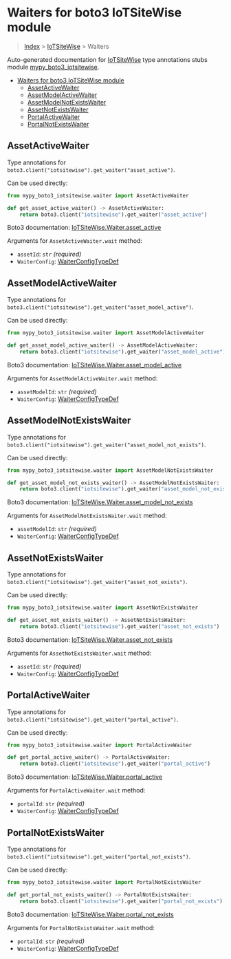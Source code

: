 # Waiters for boto3 IoTSiteWise module

> [Index](..) > [IoTSiteWise](.) > Waiters

Auto-generated documentation for
[IoTSiteWise](https://boto3.amazonaws.com/v1/documentation/api/1.17.76/reference/services/iotsitewise.html#IoTSiteWise)
type annotations stubs module
[mypy_boto3_iotsitewise](https://pypi.org/project/mypy-boto3-iotsitewise/).

- [Waiters for boto3 IoTSiteWise module](#waiters-for-boto3-iotsitewise-module)
  - [AssetActiveWaiter](#assetactivewaiter)
  - [AssetModelActiveWaiter](#assetmodelactivewaiter)
  - [AssetModelNotExistsWaiter](#assetmodelnotexistswaiter)
  - [AssetNotExistsWaiter](#assetnotexistswaiter)
  - [PortalActiveWaiter](#portalactivewaiter)
  - [PortalNotExistsWaiter](#portalnotexistswaiter)

## AssetActiveWaiter

Type annotations for `boto3.client("iotsitewise").get_waiter("asset_active")`.

Can be used directly:

```python
from mypy_boto3_iotsitewise.waiter import AssetActiveWaiter

def get_asset_active_waiter() -> AssetActiveWaiter:
    return boto3.client("iotsitewise").get_waiter("asset_active")
```

Boto3 documentation:
[IoTSiteWise.Waiter.asset_active](https://boto3.amazonaws.com/v1/documentation/api/1.17.76/reference/services/iotsitewise.html#IoTSiteWise.Waiter.asset_active)

Arguments for `AssetActiveWaiter.wait` method:

- `assetId`: `str` *(required)*
- `WaiterConfig`: [WaiterConfigTypeDef](./type_defs.md#waiterconfigtypedef)

## AssetModelActiveWaiter

Type annotations for
`boto3.client("iotsitewise").get_waiter("asset_model_active")`.

Can be used directly:

```python
from mypy_boto3_iotsitewise.waiter import AssetModelActiveWaiter

def get_asset_model_active_waiter() -> AssetModelActiveWaiter:
    return boto3.client("iotsitewise").get_waiter("asset_model_active")
```

Boto3 documentation:
[IoTSiteWise.Waiter.asset_model_active](https://boto3.amazonaws.com/v1/documentation/api/1.17.76/reference/services/iotsitewise.html#IoTSiteWise.Waiter.asset_model_active)

Arguments for `AssetModelActiveWaiter.wait` method:

- `assetModelId`: `str` *(required)*
- `WaiterConfig`: [WaiterConfigTypeDef](./type_defs.md#waiterconfigtypedef)

## AssetModelNotExistsWaiter

Type annotations for
`boto3.client("iotsitewise").get_waiter("asset_model_not_exists")`.

Can be used directly:

```python
from mypy_boto3_iotsitewise.waiter import AssetModelNotExistsWaiter

def get_asset_model_not_exists_waiter() -> AssetModelNotExistsWaiter:
    return boto3.client("iotsitewise").get_waiter("asset_model_not_exists")
```

Boto3 documentation:
[IoTSiteWise.Waiter.asset_model_not_exists](https://boto3.amazonaws.com/v1/documentation/api/1.17.76/reference/services/iotsitewise.html#IoTSiteWise.Waiter.asset_model_not_exists)

Arguments for `AssetModelNotExistsWaiter.wait` method:

- `assetModelId`: `str` *(required)*
- `WaiterConfig`: [WaiterConfigTypeDef](./type_defs.md#waiterconfigtypedef)

## AssetNotExistsWaiter

Type annotations for
`boto3.client("iotsitewise").get_waiter("asset_not_exists")`.

Can be used directly:

```python
from mypy_boto3_iotsitewise.waiter import AssetNotExistsWaiter

def get_asset_not_exists_waiter() -> AssetNotExistsWaiter:
    return boto3.client("iotsitewise").get_waiter("asset_not_exists")
```

Boto3 documentation:
[IoTSiteWise.Waiter.asset_not_exists](https://boto3.amazonaws.com/v1/documentation/api/1.17.76/reference/services/iotsitewise.html#IoTSiteWise.Waiter.asset_not_exists)

Arguments for `AssetNotExistsWaiter.wait` method:

- `assetId`: `str` *(required)*
- `WaiterConfig`: [WaiterConfigTypeDef](./type_defs.md#waiterconfigtypedef)

## PortalActiveWaiter

Type annotations for `boto3.client("iotsitewise").get_waiter("portal_active")`.

Can be used directly:

```python
from mypy_boto3_iotsitewise.waiter import PortalActiveWaiter

def get_portal_active_waiter() -> PortalActiveWaiter:
    return boto3.client("iotsitewise").get_waiter("portal_active")
```

Boto3 documentation:
[IoTSiteWise.Waiter.portal_active](https://boto3.amazonaws.com/v1/documentation/api/1.17.76/reference/services/iotsitewise.html#IoTSiteWise.Waiter.portal_active)

Arguments for `PortalActiveWaiter.wait` method:

- `portalId`: `str` *(required)*
- `WaiterConfig`: [WaiterConfigTypeDef](./type_defs.md#waiterconfigtypedef)

## PortalNotExistsWaiter

Type annotations for
`boto3.client("iotsitewise").get_waiter("portal_not_exists")`.

Can be used directly:

```python
from mypy_boto3_iotsitewise.waiter import PortalNotExistsWaiter

def get_portal_not_exists_waiter() -> PortalNotExistsWaiter:
    return boto3.client("iotsitewise").get_waiter("portal_not_exists")
```

Boto3 documentation:
[IoTSiteWise.Waiter.portal_not_exists](https://boto3.amazonaws.com/v1/documentation/api/1.17.76/reference/services/iotsitewise.html#IoTSiteWise.Waiter.portal_not_exists)

Arguments for `PortalNotExistsWaiter.wait` method:

- `portalId`: `str` *(required)*
- `WaiterConfig`: [WaiterConfigTypeDef](./type_defs.md#waiterconfigtypedef)
